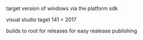 

target version of windows via the platform sdk

visual studio taget 141 = 2017

builds to root for releases for easy realease publishing


